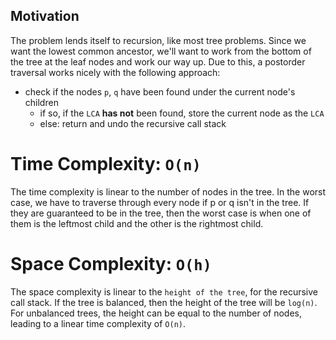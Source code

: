 ## Motivation
The problem lends itself to recursion, like most tree problems. Since we want the lowest common ancestor, we'll want to work from the bottom of the tree at the leaf nodes and work our way up. Due to this, a postorder traversal works nicely with the following approach:
* check if the nodes `p`, `q` have been found under the current node's children 
	* if so, if the `LCA` __has not__ been found, store the current node as the `LCA`
	* else: return and undo the recursive call stack

# Time Complexity: `O(n)`
The time complexity is linear to the number of nodes in the tree. In the worst case, we have to traverse through every node if p or q isn't in the tree. If they are guaranteed to be in the tree, then the worst case is when one of them is the leftmost child and the other is the rightmost child.

# Space Complexity: `O(h)`
The space complexity is linear to the `height of the tree`, for the recursive call stack. If the tree is balanced, then the height of the tree will be `log(n)`. For unbalanced trees, the height can be equal to the number of nodes, leading to a linear time complexity of `O(n)`.